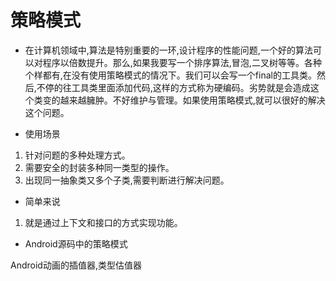 #  策略模式

- 在计算机领域中,算法是特别重要的一环,设计程序的性能问题,一个好的算法可以对程序以倍数提升。那么,如果我要写一个排序算法,冒泡,二叉树等等。各种个样都有,在没有使用策略模式的情况下。我们可以会写一个final的工具类。然后,不停的往工具类里面添加代码,这样的方式称为硬编码。劣势就是会造成这个类变的越来越臃肿。不好维护与管理。如果使用策略模式,就可以很好的解决这个问题。

* 使用场景
 &nbsp;&nbsp;&nbsp;&nbsp;
 1. 针对问题的多种处理方式。
 2. 需要安全的封装多种同一类型的操作。
 3. 出现同一抽象类又多个子类,需要判断进行解决问题。

* 简单来说
 1. 就是通过上下文和接口的方式实现功能。

* Android源码中的策略模式

Android动画的插值器,类型估值器